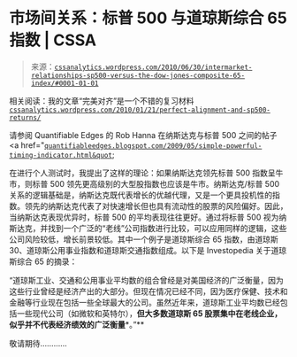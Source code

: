 <!--yml

类别：未分类

日期：2024-05-12 18:22:28

-->

# 市场间关系：标普 500 与道琼斯综合 65 指数 | CSSA

> 来源：[`cssanalytics.wordpress.com/2010/06/30/intermarket-relationships-sp500-versus-the-dow-jones-composite-65-index/#0001-01-01`](https://cssanalytics.wordpress.com/2010/06/30/intermarket-relationships-sp500-versus-the-dow-jones-composite-65-index/#0001-01-01)

相关阅读：我的文章“完美对齐”是一个不错的复习材料 [`cssanalytics.wordpress.com/2010/01/21/perfect-alignment-and-sp500-returns/`](https://cssanalytics.wordpress.com/2010/01/21/perfect-alignment-and-sp500-returns/)

请参阅 Quantifiable Edges 的 Rob Hanna 在纳斯达克与标普 500 之间的帖子 <a href="[`quantifiableedges.blogspot.com/2009/05/simple-powerful-timing-indicator.html&quot`](http://quantifiableedges.blogspot.com/2009/05/simple-powerful-timing-indicator.html&quot);

在进行个人测试时，我提出了这样的理论：如果纳斯达克领先标普 500 指数呈牛市，则标普 500 领先更高级别的大型股指数也应该是牛市。纳斯达克/标普 500 关系的逻辑基础是，纳斯达克既代表增长的优越代理，又是一个更具投机性的指数。领先的纳斯达克代表了对快速增长但也具有流动性的股票的风险偏好。因此，当纳斯达克表现优异时，标普 500 的平均表现往往更好。通过将标普 500 视为纳斯达克，并找到一个广泛的“老线”公司指数进行比较，可以应用同样的逻辑，这些公司风险较低，增长前景较低。其中一个例子是道琼斯综合 65 指数，由道琼斯 30、道琼斯公用事业指数和道琼斯交通指数组成。以下是 Investopedia 关于道琼斯综合 65 的摘录：

“道琼斯工业、交通和公用事业平均数的组合曾经是对美国经济的广泛衡量，因为这些行业曾经是经济产出的大部分。但现在情况已经不同，因为医疗保健、技术和金融等行业现在包括一些全球最大的公司。虽然近年来，道琼斯工业平均数已经包括一些现代公司（如微软和英特尔），**但大多数道琼斯 65 股票集中在老线企业，似乎并不代表经济绩效的广泛衡量***。”**

敬请期待…………
